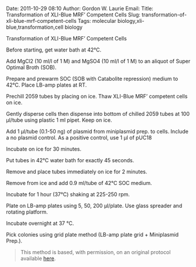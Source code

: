 Date: 2011-10-29 08:10
Author: Gordon W. Laurie
Email: 
Title: Transformation of XLI-Blue MRF’ Competent Cells
Slug: transformation-of-xli-blue-mrf-competent-cells
Tags: molecular biology,xli-blue,transformation,cell biology

Transformation of XLI-Blue MRF’ Competent Cells









Before starting, get water bath at 42°C. 



Add MgCl2 (10 ml/l of 1 M) and MgSO4 (10 ml/l of 1 M) to an aliquot of Super Optimal Broth (SOB).



Prepare and prewarm SOC (SOB with Catabolite repression) medium to 42°C. Place LB-amp plates at RT.



Prechill 2059 tubes by placing on ice.  Thaw XLI-Blue MRF’ competent cells on ice. 



Gently disperse cells then dispense into bottom of chilled 2059 tubes at 100 µl/tube using plastic 1 ml pipet.  Keep on ice.



Add 1 µl/tube (0.1-50 ng) of plasmid from miniplasmid prep. to cells.  Include a no plasmid control.  As a positive control, use 1 µl of pUC18



Incubate on ice for 30 minutes.



Put tubes in 42°C water bath for exactly 45 seconds.



Remove and place tubes immediately on ice for 2 minutes.



Remove from ice and add 0.9 ml/tube of 42°C SOC medium. 



Incubate for 1 hour (37°C) shaking at 225-250 rpm.



Plate on LB-amp plates using 5, 50, 200 µl/plate.  Use glass spreader and rotating platform.



Incubate overnight at 37 °C. 



Pick colonies using grid plate method (LB-amp plate grid + Miniplasmid Prep.).







>This method is based, with permission, on an original protocol available [here](people.virginia.edu/~gwl6s/home.html/Methods/Excision.html).

